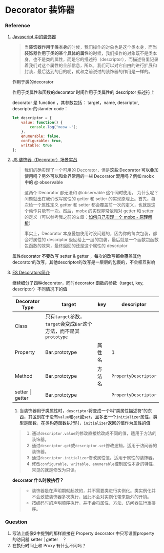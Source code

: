 # Decorator 装饰器



### Reference

1. [Javascript 中的装饰器](https://aotu.io/notes/2016/10/24/decorator/index.html) 

   > 当**装饰器作用于类本身**的时候，我们操作的对象也是这个类本身，而当**装饰器作用于类的某个具体的属性**的时候，我们操作的对象既不是类本身，也不是类的属性，而是它的描述符（descriptor），而描述符里记录着我们对这个属性的全部信息，所以，我们可以对它自由的进行扩展和封装，最后达到的目的呢，就和之前说过的装饰器的作用是一样的。

   作用于类的decorator

   作用于类属性和函数的decorator 时间作用于类属性的 descriptor 描述符上

   decorator 是 function ，其参数包括： target，name, descriptor, descriptor的stander code：

   ```js
   let descriptor = {
       value: function() {
           console.log("meow ~");
       },
       enumerable: false,
       configurable: true,
       writable: true
   };
   ```

2. [JS 装饰器（Decorator）场景实战](https://juejin.im/post/59f1c484f265da431c6f8940) 

   > 我们的确实现了一个可用的 Decorator，但是**这些 Decorator 可以叠加使用吗？另外可以和业界常用的一些 Decorator 混用吗？例如 mobx 中的 @ observable**
   >
   > 这两个 Decorator 都无法和 @observable 这个同时使用。
   > 为什么呢？问题就出在我们改写属性的 getter 和 setter 的实现原理上。首先，每次给一个属性定义 getter 和 setter 都会覆盖前一次的定义，也就是这个动作只能有一次。然后，mobx 的实现非常依赖对 getter 和 setter 的定义（可以参考我之前的文章：[如何自己实现一个 mobx - 原理解析](https://link.juejin.im?target=https%3A%2F%2Fzhuanlan.zhihu.com%2Fp%2F26559530)）
   >
   > 事实上，Decorator 本身叠加使用时没问题的，因为你的每次包装，都会将属性的 descriptor 返回给上一层的包装，最后就是一个函数包函数包函数的效果，最终返回的还是这个属性的 descriptor

   属性decorator 不要改写 setter & getter ，每次的改写都会覆盖其他decorator的改写，其他descriptor的改写是一层层的包裹的，不会相互影响

3. [ES Decorators简介](https://efe.baidu.com/blog/introduction-to-es-decorator/) 

   继续细分了四种decorator，同时decorator 函数的参数（target, key, descriptor）不同情况下的值

   | Decorator Type   | target                                                       | key    | descriptor           |
   | ---------------- | ------------------------------------------------------------ | ------ | -------------------- |
   | Class            | 只有`target`参数， `target`会变成`Bar`这个方法，而不是其`prototype` |        |                      |
   | Property         | Bar.prototype                                                | 属性名 | 1                    |
   | Method           | Bar.prototype                                                | 方法名 | `PropertyDescriptor` |
   | setter \| getter | Bar.prototype                                                |        | `PropertyDescriptor` |

   1. 当装饰器用于类属性时，`descriptor`将变成一个叫“类属性描述符”的东西，其区别在于没有`value`和`get`或`set`，且多出一个`initializer`属性，类型是函数，在类构造函数执行时，`initializer`返回的值作为属性的值

   > 1. 通过`descriptor.value`的修改直接给改成不同的值，适用于方法的装饰器。
   > 2. 通过`descriptor.get`或`descriptor.set`修改逻辑，适用于访问器的装饰器。
   > 3. 通过`descriptor.initializer`修改属性值，适用于属性的装饰器。
   > 4. 修改`configurable`、`writable`、`enumerable`控制属性本身的特性，常见的就是修改为只读。

   **decorator 什么时候执行？** 

   > - 装饰器是在声明期就起效的，并不需要类进行实例化。类实例化并不会致使装饰器多次执行，因此不会对实例化带来额外的开销。
   > - 按编码时的声明顺序执行，并不会将属性、方法、访问器进行重排序。



### Question

1. 写法上能像2中提到的那样直接在 Property decorator 中只写设置property 的访问器 setter | getter　？
2. 在执行时间上和 Proxy 有什么不同吗？



​	